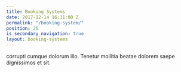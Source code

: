 ```yaml
---
title: Booking Systems
date: 2017-12-14 16:31:00 Z
permalink: "/booking-system/"
position: 25
is_secondary_navigation: true
layout: booking-systems
---
```


corrupti cumque dolorum illo. Tenetur mollitia beatae dolorem saepe dignissimos et sit.

